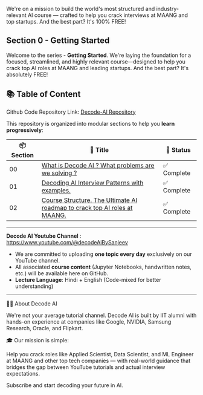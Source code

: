 We're on a mission to build the world's most structured and industry-relevant AI course — crafted to help you crack interviews at MAANG and top startups. And the best part? It's 100% FREE!

## Section 0 - Getting Started

Welcome to the series - **Getting Started**. We're laying the foundation for a focused, streamlined, and highly relevant course—designed to help you crack top AI roles at MAANG and leading startups. And the best part? It's absolutely FREE!

## 📚 Table of Content

Github Code Repository Link: [Decode-AI Repository](https://github.com/Decode-AI-By-Sanjeev/Decode-AI)

This repository is organized into modular sections to help you **learn progressively**:

| 📦 Section | 📘 Title                                             | 🧭 Status         |
|------------|------------------------------------------------------|-------------------|
| 00         | [What is Decode AI ? What problems are we solving ?](https://github.com/Decode-AI-By-Sanjeev/Decode-AI/tree/main/Section%200%20-%20Getting%20Started/0.1%20Channel%20Introduction)                                    | ✅ Complete       |
| 01         |  [Decoding AI Interview Patterns with examples.](https://decode-ai-by-sanjeev.github.io/Decode-AI/Section%200%20-%20Getting%20Started/0.2%20AI%20Interview%20Patterns/)                             |  ✅ Complete      |
| 02         | [Course Structure. The Ultimate AI roadmap to crack top AI roles at MAANG. ](https://github.com/Decode-AI-By-Sanjeev/Decode-AI/tree/main/Section%200%20-%20Getting%20Started/0.3%20Course%20Introduction)              |  ✅ Complete       |


---

**Decode AI Youtube Channel** : https://www.youtube.com/@decodeAiBySanjeev
- We are committed to uploading **one topic every day** exclusively on our YouTube channel.
- All associated **course content** (Jupyter Notebooks, handwritten notes, etc.) will be available here on GitHub.
- **Lecture Language**: Hindi + English (Code-mixed for better understanding)

---
👨‍💻 About Decode AI

We're not your average tutorial channel. Decode AI is built by IIT alumni with hands-on experience at companies like Google, NVIDIA, Samsung Research, Oracle, and Flipkart.

🎓 Our mission is simple:

Help you crack roles like Applied Scientist, Data Scientist, and ML Engineer at MAANG and other top tech companies — with real-world guidance that bridges the gap between YouTube tutorials and actual interview expectations.

Subscribe and start decoding your future in AI.


